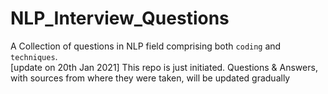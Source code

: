 # NLP_Interview_Questions
A Collection of questions in NLP field comprising both `coding` and `techniques`. <br>
[update on 20th Jan 2021] This repo is just initiated. Questions & Answers, with sources from where they were taken, will be updated gradually
